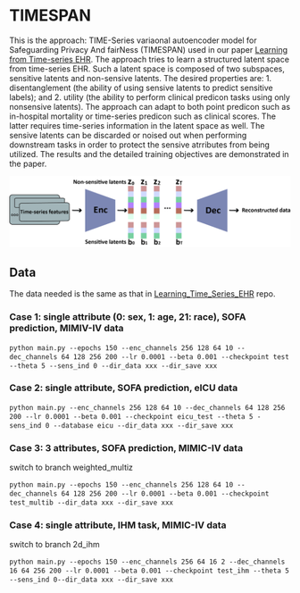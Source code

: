 # TIMESPAN 

This is the approach: TIME-Series variaonal autoencoder model for Safeguarding Privacy And fairNess (TIMESPAN) used in our paper [Learning from Time-series EHR](https://arxiv.org/abs/2309.11373). The approach tries to learn a structured latent space from time-series EHR. Such a latent space is composed of two subspaces, sensitive latents and non-sensive latents. The desired properties are: 1. disentanglement (the ability of using sensive latents to predict sensitive labels); and 2. utility (the ability to perform clinical predicon tasks using only nonsensive latents).  The approach can adapt to both point predicon such as in-hospital mortality or time-series predicon such as clinical scores. The latter requires time-series information in the latent space as well. The sensive latents can be discarded or noised out when performing downstream tasks in order to protect the sensive atrributes from being utilized. The results and the detailed training objectives are demonstrated in the paper.  

![Schematic](./images/schematic.jpg)

## Data 
The data needed is the same as that in [Learning_Time_Series_EHR](https://github.com/weiliao97/Learning_Time_Series_EHR) repo. 

###  Case 1: single attribute (0: sex, 1: age, 21: race), SOFA prediction, MIMIV-IV data
	python main.py --epochs 150 --enc_channels 256 128 64 10 --dec_channels 64 128 256 200 --lr 0.0001 --beta 0.001 --checkpoint test --theta 5 --sens_ind 0 --dir_data xxx --dir_save xxx
### Case 2: single attribute,  SOFA prediction, eICU data
	python main.py --enc_channels 256 128 64 10 --dec_channels 64 128 256 200 --lr 0.0001 --beta 0.001 --checkpoint eicu_test --theta 5 -sens_ind 0 --database eicu --dir_data xxx --dir_save xxx
### Case 3: 3 attributes, SOFA prediction, MIMIC-IV data 
switch to branch weighted_multiz 

	python main.py --epochs 150 --enc_channels 256 128 64 10 --dec_channels 64 128 256 200 --lr 0.0001 --beta 0.001 --checkpoint test_multib --dir_data xxx --dir_save xxx

### Case 4: single attribute, IHM task,  MIMIC-IV data 
switch to branch 2d_ihm

	python main.py --epochs 150 --enc_channels 256 64 16 2 --dec_channels 16 64 256 200 --lr 0.0001 --beta 0.001 --checkpoint test_ihm --theta 5 --sens_ind 0--dir_data xxx --dir_save xxx
